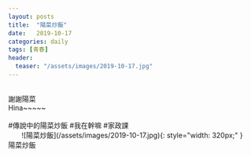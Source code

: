 ```yaml
---
layout: posts
title:  "陽菜炒飯"
date:   2019-10-17
categories: daily
tags: [青春]
header: 
  teaser: "/assets/images/2019-10-17.jpg"
---
```

<br>
謝謝陽菜<br>
Hina~~~~~<br><br>
#傳說中的陽菜炒飯
#我在幹嘛
#家政課<br>

<style>
.center {
    display: flex;
    justify-content: center;
}
</style>
<div class="center">
![陽菜炒飯](/assets/images/2019-10-17.jpg){: style="width: 320px;" }
</div>
<figcaption>陽菜炒飯</figcaption><br>